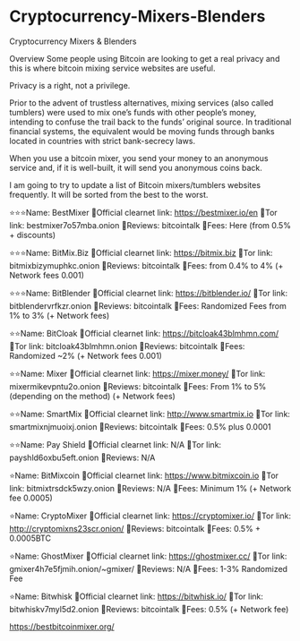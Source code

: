 # Cryptocurrency-Mixers-Blenders
Cryptocurrency Mixers &amp; Blenders

Overview
Some people using Bitcoin are looking to get a real privacy and this is where bitcoin mixing service websites are useful.

Privacy is a right, not a privilege.

Prior to the advent of trustless alternatives, mixing services (also called tumblers) were used to mix one’s funds with other people’s money, intending to confuse the trail back to the funds’ original source. In traditional financial systems, the equivalent would be moving funds through banks located in countries with strict bank-secrecy laws.

When you use a bitcoin mixer, you send your money to an anonymous service and, if it is well-built, it will send you anonymous coins back.

I am going to try to update a list of Bitcoin mixers/tumblers websites frequently. It will be sorted from the best to the worst.


⭐⭐⭐Name: BestMixer
🔹Official clearnet link: https://bestmixer.io/en
🔹Tor link: bestmixer7o57mba.onion
🔹Reviews: bitcointalk
🔹Fees: Here (from 0.5% + discounts)

⭐⭐⭐Name: BitMix.Biz
🔹Official clearnet link: https://bitmix.biz
🔹Tor link: bitmixbizymuphkc.onion
🔹Reviews: bitcointalk
🔹Fees: from 0.4% to 4% (+ Network fees 0.001)

⭐⭐⭐Name: BitBlender
🔹Official clearnet link: https://bitblender.io/
🔹Tor link: bitblendervrfkzr.onion
🔹Reviews: bitcointalk
🔹Fees: Randomized Fees from 1% to 3% (+ Network fees)

⭐⭐Name: BitCloak
🔹Official clearnet link: https://bitcloak43blmhmn.com/
🔹Tor link: bitcloak43blmhmn.onion
🔹Reviews: bitcointalk
🔹Fees: Randomized ~2% (+ Network fees 0.001)

⭐⭐Name: Mixer
🔹Official clearnet link: https://mixer.money/
🔹Tor link: mixermikevpntu2o.onion
🔹Reviews: bitcointalk
🔹Fees: From 1% to 5% (depending on the method) (+ Network fees)

⭐⭐Name: SmartMix
🔹Official clearnet link: http://www.smartmix.io
🔹Tor link: smartmixnjmuoixj.onion
🔹Reviews: bitcointalk
🔹Fees: 0.5% plus 0.0001

⭐⭐Name: Pay Shield
🔹Official clearnet link: N/A
🔹Tor link: payshld6oxbu5eft.onion
🔹Reviews: N/A

⭐Name: BitMixcoin
🔹Official clearnet link: https://www.bitmixcoin.io
🔹Tor link: bitmixtrsdck5wzy.onion
🔹Reviews: N/A
🔹Fees: Minimum 1% (+ Network fee 0.0005)

⭐Name: CryptoMixer
🔹Official clearnet link: https://cryptomixer.io/
🔹Tor link: http://cryptomixns23scr.onion/
🔹Reviews: bitcointalk
🔹Fees: 0.5% + 0.0005BTC

⭐Name: GhostMixer
🔹Official clearnet link: https://ghostmixer.cc/
🔹Tor link: gmixer4h7e5fjmih.onion/~gmixer/
🔹Reviews: N/A
🔹Fees: 1-3% Randomized Fee

⭐Name: Bitwhisk
🔹Official clearnet link: https://bitwhisk.io/
🔹Tor link: bitwhiskv7myl5d2.onion
🔹Reviews: bitcointalk
🔹Fees: 0.5% (+ Network fee)

https://bestbitcoinmixer.org/

